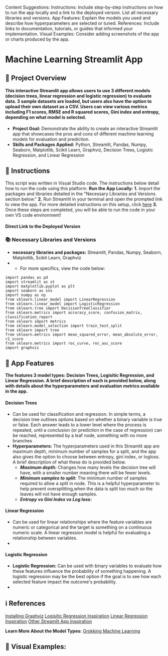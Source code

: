 Content Suggestions:
Instructions: Include step-by-step instructions on how to run the app locally and a link to the deployed version. List all necessary libraries and versions.
App Features: Explain the models you used and describe how hyperparameters are selected or tuned.
References: Include links to documentation, tutorials, or guides that informed your implementation.
Visual Examples: Consider adding screenshots of the app or charts produced by the app.

# Machine Learning Streamlit App 

## 📕 Project Overview 
#### This interactive Streamlit app allows users to use 3 different models (decision trees, linear regression and logistic regression) to evaluate data. 3 sample datasets are loaded, but users also have the option to upload their own dataset as a CSV. Users can view various metrics including F1 scores, RMSE and R squared scores, Gini index and entropy, depending on what model is selected. 
- **Project Goal:** Demonstrate the ability to create an interactive Streamlit app that showcases the pros and cons of different machine learning models for evaluation and prediction. 
- **Skills and Packages Applied:** Python, Streamlit, Pandas, Numpy, Seaborn, Matplotlib, Scikit Learn, Graphviz, Decision Trees, Logistic Regression, and Linear Regression

## 📖 Instructions 
This script was written in Visual Studio code. The instructions below detail how to run the code using this platform.
**Run the App Locally:**
**1.** Import the packages and libraries detailed in the "Necessary Libraries and Versions section below."
**2.** Run Streamlit in your terminal and open the prompted link to view the app. For more detailed instructions on this setup, click [here](https://docs.kanaries.net/topics/Streamlit/streamlit-vscode)
**3.** Once these steps are completed, you will be able to run the code in your own VS code environment! 

#### Direct Link to the Deployed Version




### 📚 Necessary Libraries and Versions
- **necessary libraries and packages:** Streamlit, Pandas, Numpy, Seaborn, Matplotlib, Scikit Learn, Graphviz
- - For more specifics, view the code below:
````
import pandas as pd
import streamlit as st
import matplotlib.pyplot as plt
import seaborn as sns
import numpy as np
from sklearn.linear_model import LinearRegression
from sklearn.linear_model import LogisticRegression
from sklearn.tree import DecisionTreeClassifier
from sklearn.metrics import accuracy_score, confusion_matrix, classification_report
from sklearn import metrics
from sklearn.model_selection import train_test_split
from sklearn import tree
from sklearn.metrics import mean_squared_error, mean_absolute_error, r2_score
from sklearn.metrics import roc_curve, roc_auc_score
import graphviz
````

## 📲 App Features  
****The features 3 model types: Decision Trees, Logisitic Regression, and Linear Regression. A brief description of each is provided below, along with details about the hyperparameters and evaluation metrics available in the app.****
#### Decision Trees
- Can be used for classification and regression. In simple terms, a decision tree outlines options based on whether a binary variable is true or false. Each answer leads to a lower level where the process is repeated, until a conclusion (or prediction in the case of regression) can be reached, represented by a leaf node, something with no more branches
- **Hyperparameters:** The hyperparameters used in this Streamlit app are maximum depth, minimum number of samples for a split, and the app also gives the option to choose between entropy, gini index, or logloss. A brief description of what these do is provided below.
  - ***Maximum depth:*** Changes how many levels the decision tree will have, with a smaller number meaning there will be fewer levels.
  - ***Minimum samples to split:*** The minimum number of samples required to allow a split in node. This is a helpful hyperparameter to help prevent oversplitting,when the data is split too much so the leaves will not have enough samples.
  - ***Entropy vs Gini Index vs Log loss:***
#### Linear Regression 
- Can be used for linear relationships where the feature variables are numeric or categorical and the target is something on a continuous numeric scale. A linear regression model is helpful for evaluating a relationship between variables.
- 
#### Logistic Regression 
- **Logistic Regression:** Can be used with binary variables to evaluate how these features influence the probability of something happening. A logisitc regression may be the best option if the goal is to see how each selected feature impact the outcome's probability.
- 
## ℹ️ References 
[Installing Graphviz](https://anaconda.org/conda-forge/python-graphviz)
[Logisitic Regression Inspiration](https://github.com/ragh945/tuning-of-hyperparameters-for-logisticregression_using-decision-surfaces/blob/main/Hyperparameters.py)
[Linear Regression Inspiration](https://github.com/matejve/linear_regression_demo/blob/main/Introduction_Page.py)
[Other Streamlit App Inspiration](https://varunlobo-decision-tree-using-streamlit-main-myvzpw.streamlit.app/)


**Learn More About the Model Types:**
[Grokking Machine Learning](https://www.google.com/books/edition/Grokking_Machine_Learning/X-9MEAAAQBAJ?hl=en&gbpv=1&pg=PA1&printsec=frontcover) 


## 📸 Visual Examples: 
